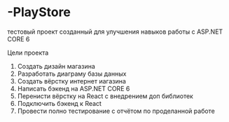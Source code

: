 # -PlayStore
тестовый проект созданный для улучшения навыков работы с ASP.NET CORE 6 

Цели проекта

  1. Создать дизайн магазина
  2. Разработать диаграму базы данных
  3. Создать вёрстку интернет иагазина 
  4. Написать бэкенд на ASP.NET CORE 6
  5. Перенисти вёрстку на React с внедрением доп библиотек
  6. Подключить бэкенд к React 
  7. Провести полно тестирование с отчётом по проделанной работе
